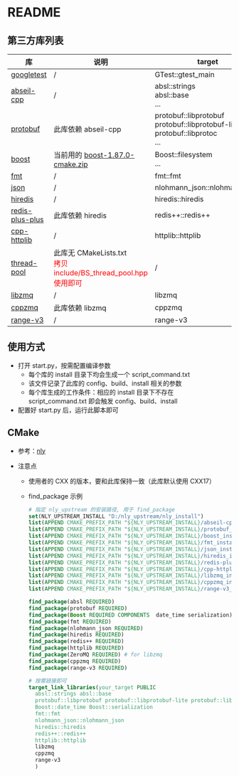 # README

## 第三方库列表

| 库                                                           | 说明                                                         | target                                                       |
| ------------------------------------------------------------ | ------------------------------------------------------------ | ------------------------------------------------------------ |
| [googletest](https://github.com/google/googletest/releases/tag/v1.16.0) | /                                                            | GTest::gtest_main                                            |
| [abseil-cpp](https://github.com/abseil/abseil-cpp/releases/tag/20250127.0) | /                                                            | absl::strings<br>absl::base<br>...                           |
| [protobuf](https://github.com/protocolbuffers/protobuf/releases/tag/v30.0-rc1) | 此库依赖 abseil-cpp                                          | protobuf::libprotobuf<br/>protobuf::libprotobuf-lite<br/>protobuf::libprotoc<br/>... |
| [boost](https://github.com/boostorg/boost/releases/tag/boost-1.87.0) | 当前用的 [boost-1.87.0-cmake.zip](https://github.com/boostorg/boost/releases/download/boost-1.87.0/boost-1.87.0-cmake.zip) | Boost::filesystem<br/>...                                    |
| [fmt](https://github.com/fmtlib/fmt/releases/tag/11.1.3)     | /                                                            | fmt::fmt                                                     |
| [json](https://github.com/nlohmann/json/releases/tag/v3.11.3) | /                                                            | nlohmann_json::nlohmann_json                                 |
| [hiredis](https://github.com/redis/hiredis/releases/tag/v1.2.0) | /                                                            | hiredis::hiredis                                             |
| [redis-plus-plus](https://github.com/sewenew/redis-plus-plus/releases/tag/1.3.13) | 此库依赖 hiredis                                             | redis++::redis++                                             |
| [cpp-httplib](https://github.com/yhirose/cpp-httplib/releases/tag/v0.19.0) | /                                                            | httplib::httplib                                             |
| [thread-pool](https://github.com/bshoshany/thread-pool/releases/tag/v5.0.0) | 此库无 CMakeLists.txt<br><font color = red>拷贝 include/BS_thread_pool.hpp 使用即可</font> | /                                                            |
| [libzmq](https://github.com/zeromq/libzmq/releases/tag/v4.3.5) | /                                                            | libzmq                                                       |
| [cppzmq](https://github.com/zeromq/cppzmq/releases/tag/v4.10.0) | 此库依赖 libzmq                                              | cppzmq                                                       |
| [range-v3](https://github.com/ericniebler/range-v3/releases/tag/0.12.0) | /                                                            | range-v3                                                     |



## 使用方式

* 打开 start.py，按需配置编译参数
  * 每个库的 install 目录下均会生成一个 script_command.txt
  * 该文件记录了此库的 config、build、install 相关的参数
  * 每个库生成的工作条件：相应的 install 目录下不存在 script_command.txt 即会触发 config、build、install
* 配置好 start.py 后，运行此脚本即可



## CMake

* 参考：[nly](https://github.com/szn409/nly.git)

* 注意点

  * 使用者的 CXX 的版本，要和此库保持一致（此库默认使用 CXX17）

  * find_package 示例

    ```cmake
    # 指定 nly_upstream 的安装路径, 用于 find_package
    set(NLY_UPSTREAM_INSTALL "D:/nly_upstream/nly_install")
    list(APPEND CMAKE_PREFIX_PATH "${NLY_UPSTREAM_INSTALL}/abseil-cpp_install_path")
    list(APPEND CMAKE_PREFIX_PATH "${NLY_UPSTREAM_INSTALL}/protobuf_install_path")
    list(APPEND CMAKE_PREFIX_PATH "${NLY_UPSTREAM_INSTALL}/boost_install_path")
    list(APPEND CMAKE_PREFIX_PATH "${NLY_UPSTREAM_INSTALL}/fmt_install_path")
    list(APPEND CMAKE_PREFIX_PATH "${NLY_UPSTREAM_INSTALL}/json_install_path")
    list(APPEND CMAKE_PREFIX_PATH "${NLY_UPSTREAM_INSTALL}/hiredis_install_path")
    list(APPEND CMAKE_PREFIX_PATH "${NLY_UPSTREAM_INSTALL}/redis-plus-plus_install_path")
    list(APPEND CMAKE_PREFIX_PATH "${NLY_UPSTREAM_INSTALL}/cpp-httplib_install_path")
    list(APPEND CMAKE_PREFIX_PATH "${NLY_UPSTREAM_INSTALL}/libzmq_install_path")
    list(APPEND CMAKE_PREFIX_PATH "${NLY_UPSTREAM_INSTALL}/cppzmq_install_path")
    list(APPEND CMAKE_PREFIX_PATH "${NLY_UPSTREAM_INSTALL}/range-v3_install_path")
    
    find_package(absl REQUIRED)
    find_package(protobuf REQUIRED)
    find_package(Boost REQUIRED COMPONENTS  date_time serialization)
    find_package(fmt REQUIRED)
    find_package(nlohmann_json REQUIRED)
    find_package(hiredis REQUIRED)
    find_package(redis++ REQUIRED)
    find_package(httplib REQUIRED)
    find_package(ZeroMQ REQUIRED) # for libzmq
    find_package(cppzmq REQUIRED)
    find_package(range-v3 REQUIRED)
    
    # 按需链接即可
    target_link_libraries(your_target PUBLIC
      absl::strings absl::base
      protobuf::libprotobuf protobuf::libprotobuf-lite protobuf::libprotoc
      Boost::date_time Boost::serialization
      fmt::fmt
      nlohmann_json::nlohmann_json
      hiredis::hiredis  
      redis++::redis++  
      httplib::httplib
      libzmq
      cppzmq
      range-v3  
      )
    ```
    

